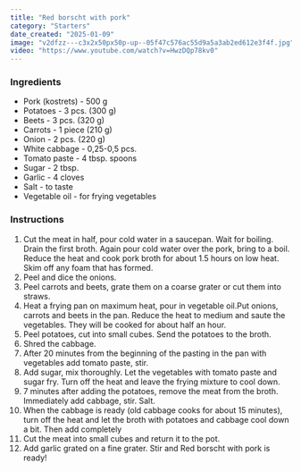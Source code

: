 ```yaml
---
title: "Red borscht with pork"
category: "Starters"
date_created: "2025-01-09"
image: "v2dfzz---c3x2x50px50p-up--05f47c576ac55d9a5a3ab2ed612e3f4f.jpg"
video: "https://www.youtube.com/watch?v=HwzDQp78kv0"
---
```

### Ingredients
- Pork (kostrets) - 500 g
- Potatoes - 3 pcs. (300 g)
- Beets - 3 pcs. (320 g)
- Carrots - 1 piece (210 g)
- Onion - 2 pcs. (220 g)
- White cabbage - 0,25-0,5 pcs.
- Tomato paste - 4 tbsp. spoons
- Sugar - 2 tbsp.
- Garlic - 4 cloves
- Salt - to taste
- Vegetable oil - for frying vegetables

### Instructions
1. Cut the meat in half, pour cold water in a saucepan. Wait for boiling. Drain the first broth. Again pour cold water over the pork, bring to a boil. Reduce the heat and cook pork broth for about 1.5 hours on low heat. Skim off any foam that has formed.
2. Peel and dice the onions.
3. Peel carrots and beets, grate them on a coarse grater or cut them into straws.
4. Heat a frying pan on maximum heat, pour in vegetable oil.Put onions, carrots and beets in the pan. Reduce the heat to medium and saute the vegetables. They will be cooked for about half an hour.
5. Peel potatoes, cut into small cubes. Send the potatoes to the broth.
6. Shred the cabbage.
7. After 20 minutes from the beginning of the pasting in the pan with vegetables add tomato paste, stir.
8. Add sugar, mix thoroughly. Let the vegetables with tomato paste and sugar fry. Turn off the heat and leave the frying mixture to cool down.
9. 7 minutes after adding the potatoes, remove the meat from the broth. Immediately add cabbage, stir. Salt.
10. When the cabbage is ready (old cabbage cooks for about 15 minutes), turn off the heat and let the broth with potatoes and cabbage cool down a bit. Then add completely
11. Cut the meat into small cubes and return it to the pot.
12. Add garlic grated on a fine grater. Stir and Red borscht with pork is ready!
